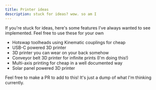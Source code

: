 ```yaml
---
title: Printer ideas
description: stuck for ideas? wow. so am I
---
```


If you're stuck for ideas, here's some features I've always wanted to see implemented. Feel free to use these for your own

- Hotswap toolheads using Kinematic couplings for cheap
- USB-C powered 3D printer
- 3D printer you can wear on your back somehow
- Conveyor belt 3D printer for infinite prints (I'm doing this!)
- Multi-axis printing for cheap in a well documented way
- Solar panel powered 3D printer

Feel free to make a PR to add to this! It's just a dump of what I'm thinking currently.